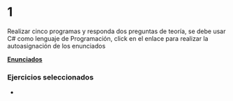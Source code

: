 # 1

Realizar cinco programas y responda dos preguntas de teoría, se debe usar C# como lenguaje de Programación, click en el enlace para realizar la autoasignación de los enunciados

[**Enunciados**](https://docs.google.com/document/d/1yT7-HVfscZ_biObi1HarsSORy2PruXnnH0Xnzbzr9IE/edit?usp=sharing)

### Ejercicios seleccionados

- 

